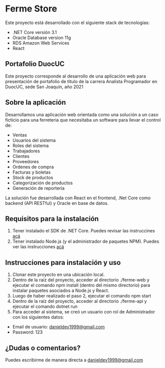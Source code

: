 # Ferme Store

Este proyecto está desarrollado con el siguiente stack de tecnologías:

* .NET Core versión 3.1
* Oracle Database version 11g
* RDS Amazon Web Services
* React

## Portafolio DuocUC

Este proyecto corresponde al desarrollo de una aplicación web para presentación de portafolio de título de la carrera Analista Programador en DuocUC, sede San Joaquín, año 2021

## Sobre la aplicación

Desarrollamos una aplicación web orientada como una solución a un caso ficticio para una ferreteria que necesitaba un software para llevar el control de:

* Ventas 
* Usuarios del sistema
* Roles del sistema
* Trabajadores
* Clientes 
* Proveedores
* Ordenes de compra
* Facturas y boletas
* Stock de productos
* Categorización de productos
* Generación de reportería

La solución fue desarrollada con React en el frontend, .Net Core como backend (API RESTful) y Oracle en base de datos.

## Requisitos para la instalación

1. Tener instalado el SDK de .NET Core. Puedes revisar las instruccines [acá](https://dotnet.microsoft.com/download)
2. Tener instalado Node.js (y el administrador de paquetes NPM). Puedes ver las instrucciones [acá](https://nodejs.org/es/download/)

## Instrucciones para instalación y uso

1. Clonar este proyecto en una ubicación local.
2. Dentro de la raíz del proyecto, acceder al directorio ./ferme-web y ejecutar el comando npm install (dentro del mismo directorio) para instalar paquetes asociados a Node.js y React.
3. Luego de haber realizado el paso 2, ejecutar el comando npm start
4. Dentro de la raíz del proyecto, acceder al directorio ./ferme-api y ejecutar el comando dotnet run
5. Para acceder al sistema, se creó un usuario con rol de Administrador con los siguientes datos:
* Email de usuario: danieldev1999@gmail.com
* Password: 123

## ¿Dudas o comentarios?

Puedes escribirme de manera directa a danieldev1999@gmail.com
